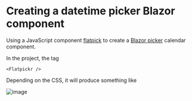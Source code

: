 # Creating a datetime picker Blazor component
Using a JavaScript component [flatpick](https://github.com/flatpickr/flatpickr/tree/master) to create a [Blazor picker](https://github.com/marcaldo/learning/tree/develop/BlazorDatePicker) calendar component. 

In the project, the tag
```
<Flatpickr />
```
Depending on the CSS, it will produce something like

![image](https://github.com/marcaldo/learning/assets/9356049/aad42dfd-d215-4617-9272-a72c54ae822e)




